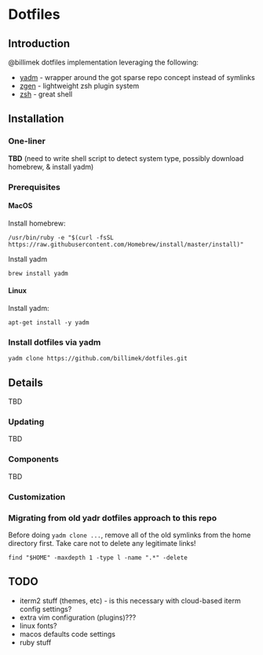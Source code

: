# Dotfiles

## Introduction

@billimek dotfiles implementation leveraging the following:

* [yadm](https://thelocehiliosan.github.io/yadm/) - wrapper around the got sparse repo concept instead of symlinks
* [zgen](https://github.com/tarjoilija/zgen) - lightweight zsh plugin system
* [zsh](http://zsh.sourceforge.net/) - great shell

## Installation

### One-liner

**TBD**
(need to write shell script to detect system type, possibly download homebrew, & install yadm)

### Prerequisites

#### MacOS

Install homebrew:

```shell
/usr/bin/ruby -e "$(curl -fsSL https://raw.githubusercontent.com/Homebrew/install/master/install)"
```

Install yadm

```shell
brew install yadm
```

#### Linux

Install yadm:

```shell
apt-get install -y yadm
```

### Install dotfiles via yadm

```shell
yadm clone https://github.com/billimek/dotfiles.git
```

## Details

TBD

### Updating

TBD

### Components

TBD

### Customization


### Migrating from old yadr dotfiles approach to this repo

Before doing `yadm clone ...`, remove all of the old symlinks from the home directory first.  Take care not to delete any legitimate links!

```shell
find "$HOME" -maxdepth 1 -type l -name ".*" -delete
```

## TODO

* iterm2 stuff (themes, etc) - is this necessary with cloud-based iterm config settings?
* extra vim configuration (plugins)???
* linux fonts?
* macos defaults code settings
* ruby stuff
